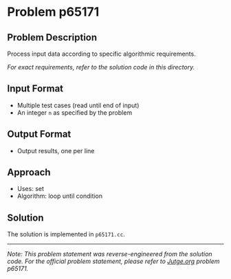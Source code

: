 # Problem p65171

## Problem Description

Process input data according to specific algorithmic requirements.

*For exact requirements, refer to the solution code in this directory.*

## Input Format

- Multiple test cases (read until end of input)
- An integer `n` as specified by the problem

## Output Format

- Output results, one per line

## Approach

- Uses: set
- Algorithm: loop until condition

## Solution

The solution is implemented in `p65171.cc`.

---

*Note: This problem statement was reverse-engineered from the solution code. For the official problem statement, please refer to [Jutge.org](https://jutge.org/) problem p65171.*
